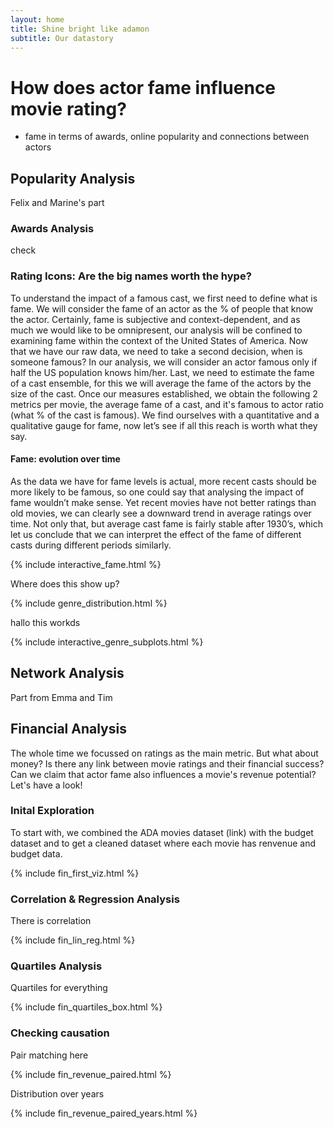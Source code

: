 ```yaml
---
layout: home
title: Shine bright like adamon
subtitle: Our datastory
---
```


# How does actor fame influence movie rating?
- fame in terms of awards, online popularity and connections between actors


## Popularity Analysis
Felix and Marine's part

### Awards Analysis
check

### Rating Icons: Are the big names worth the hype?

To understand the impact of a famous cast, we first need to define what is fame. We will consider the fame of an actor as the % of people that know the actor. Certainly, fame is subjective and context-dependent, and as much we would like to be omnipresent, our analysis will be confined to examining fame within the context of the United States of America. Now that we have our raw data, we need to take a second decision, when is someone famous? In our analysis, we will consider an actor famous only if half the US population knows him/her. Last, we need to estimate the fame of a cast ensemble, for this we will average the fame of the actors by the size of the cast. Once our measures established, we obtain the following 2 metrics per movie, the average fame of a cast, and it's famous to actor ratio (what % of the cast is famous). We find ourselves with a quantitative and a qualitative gauge for fame, now let’s see if all this reach is worth what they say.

#### Fame: evolution over time

As the data we have for fame levels is actual, more recent casts should be more likely to be famous, so one could say that analysing the impact of fame wouldn’t make sense. Yet recent movies have not better ratings than old movies, we can clearly see a downward trend in average ratings over time. Not only that, but average cast fame is fairly stable after 1930’s, which let us conclude that we can interpret the effect of the fame of different casts during different periods similarly.

{% include interactive_fame.html %}

Where does this show up?

{% include genre_distribution.html %}


hallo this workds

{% include interactive_genre_subplots.html %}


## Network Analysis
Part from Emma and Tim


## Financial Analysis
The whole time we focussed on ratings as the main metric. But what about money? Is there any link between movie ratings and their financial success? Can we claim that actor fame also influences a movie's revenue potential? Let's have a look!

### Inital Exploration

To start with, we combined the ADA movies dataset (link) with the budget dataset and to get a cleaned dataset where each movie has renvenue and budget data.

{% include fin_first_viz.html %}

### Correlation & Regression Analysis
There is correlation

{% include fin_lin_reg.html %}

### Quartiles Analysis
Quartiles for everything

{% include fin_quartiles_box.html %}

### Checking causation
Pair matching here

{% include fin_revenue_paired.html %}

Distribution over years

{% include fin_revenue_paired_years.html %}


